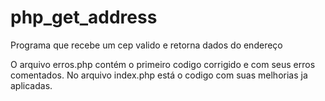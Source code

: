 # php_get_address

Programa que recebe um cep valido e retorna dados do endereço

O arquivo erros.php contém o primeiro codigo corrigido e com seus erros comentados.
No arquivo index.php está o codigo com suas melhorias ja aplicadas.